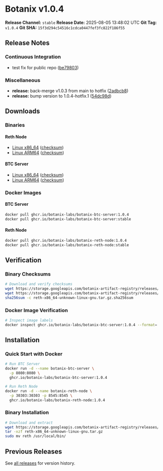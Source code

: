 # Botanix v1.0.4

**Release Channel:** `stable`
**Release Date:** 2025-08-05 13:48:02 UTC
**Git Tag:** `v1.0.4`
**Git SHA:** `15f3d294c54516c1cdca0447fef3fc822f186f55`

## Release Notes


### Continuous Integration

* test fix for public repo ([be79803](https://github.com/botanix-labs/macbeth-release/commit/be79803c748874dc26739e82e3b85126e25ac055))

### Miscellaneous

* **release:** back-merge v1.0.3 from main to hotfix ([2adbcb8](https://github.com/botanix-labs/macbeth-release/commit/2adbcb834a03513f02c210aca9ad3c4242e732c1))
* **release:** bump version to 1.0.4-hotfix.1 ([54dc98d](https://github.com/botanix-labs/macbeth-release/commit/54dc98d2406c630042beaa16bc0759e8113c6d99))


## Downloads

### Binaries

#### Reth Node
- [Linux x86_64](https://storage.googleapis.com/botanix-artifact-registry/releases/reth/stable/1.0.4/reth-x86_64-unknown-linux-gnu.tar.gz) ([checksum](https://storage.googleapis.com/botanix-artifact-registry/releases/reth/stable/1.0.4/reth-x86_64-unknown-linux-gnu.tar.gz.sha256sum))
- [Linux ARM64](https://storage.googleapis.com/botanix-artifact-registry/releases/reth/stable/1.0.4/reth-aarch64-unknown-linux-gnu.tar.gz) ([checksum](https://storage.googleapis.com/botanix-artifact-registry/releases/reth/stable/1.0.4/reth-aarch64-unknown-linux-gnu.tar.gz.sha256sum))

#### BTC Server
- [Linux x86_64](https://storage.googleapis.com/botanix-artifact-registry/releases/btc-server/stable/1.0.4/btc-server-x86_64-unknown-linux-gnu.tar.gz) ([checksum](https://storage.googleapis.com/botanix-artifact-registry/releases/btc-server/stable/1.0.4/btc-server-x86_64-unknown-linux-gnu.tar.gz.sha256sum))
- [Linux ARM64](https://storage.googleapis.com/botanix-artifact-registry/releases/btc-server/stable/1.0.4/btc-server-aarch64-unknown-linux-gnu.tar.gz) ([checksum](https://storage.googleapis.com/botanix-artifact-registry/releases/btc-server/stable/1.0.4/btc-server-aarch64-unknown-linux-gnu.tar.gz.sha256sum))

### Docker Images

#### BTC Server
```bash
docker pull ghcr.io/botanix-labs/botanix-btc-server:1.0.4
docker pull ghcr.io/botanix-labs/botanix-btc-server:stable
```

#### Reth Node
```bash
docker pull ghcr.io/botanix-labs/botanix-reth-node:1.0.4
docker pull ghcr.io/botanix-labs/botanix-reth-node:stable
```

## Verification

### Binary Checksums
```bash
# Download and verify checksums
wget https://storage.googleapis.com/botanix-artifact-registry/releases/reth/stable/1.0.4/reth-x86_64-unknown-linux-gnu.tar.gz
wget https://storage.googleapis.com/botanix-artifact-registry/releases/reth/stable/1.0.4/reth-x86_64-unknown-linux-gnu.tar.gz.sha256sum
sha256sum -c reth-x86_64-unknown-linux-gnu.tar.gz.sha256sum
```

### Docker Image Verification
```bash
# Inspect image labels
docker inspect ghcr.io/botanix-labs/botanix-btc-server:1.0.4 --format='{{.Config.Labels}}'
```

## Installation

### Quick Start with Docker
```bash
# Run BTC Server
docker run -d --name botanix-btc-server \
  -p 8080:8080 \
  ghcr.io/botanix-labs/botanix-btc-server:1.0.4

# Run Reth Node
docker run -d --name botanix-reth-node \
  -p 30303:30303 -p 8545:8545 \
  ghcr.io/botanix-labs/botanix-reth-node:1.0.4
```

### Binary Installation
```bash
# Download and extract
wget https://storage.googleapis.com/botanix-artifact-registry/releases/reth/stable/1.0.4/reth-x86_64-unknown-linux-gnu.tar.gz
tar -xzf reth-x86_64-unknown-linux-gnu.tar.gz
sudo mv reth /usr/local/bin/
```

## Previous Releases

See [all releases](../../README.md#releases) for version history.
